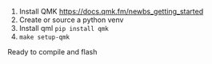 1. Install QMK https://docs.qmk.fm/newbs_getting_started
2. Create or source a python venv
3. Install qml `pip install qmk`
4. `make setup-qmk`

Ready to compile and flash